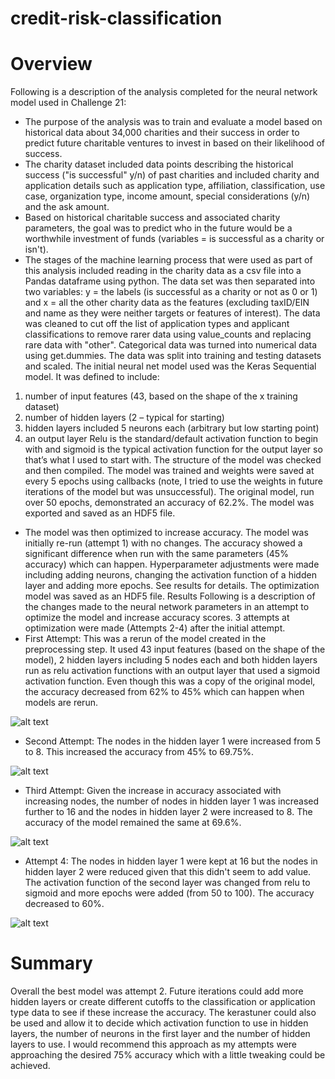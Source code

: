 # credit-risk-classification

# Overview
Following is a description of the analysis completed for the neural network model used in Challenge 21:
* The purpose of the analysis was to train and evaluate a model based on historical data about 34,000 charities and their success in order to predict future charitable ventures to invest in based on their likelihood of success.
* The charity dataset included data points describing the historical success ("is successful" y/n) of past charities and included charity and application details such as application type, affiliation, classification, use case, organization type, income amount, special considerations (y/n) and the ask amount. 
* Based on historical charitable success and associated charity parameters, the goal was to predict who in the future would be a worthwhile investment of funds (variables = is successful as a charity or isn't).
* The stages of the machine learning process that were used as part of this analysis included reading in the charity data as a csv file into a Pandas dataframe using python. The data set was then separated into two variables: y = the labels (is successful as a charity or not as 0 or 1) and x = all the other charity data as the features (excluding taxID/EIN and name as they were neither targets or features of interest). The data was cleaned to cut off the list of application types and applicant classifications to remove rarer data using value_counts and replacing rare data with "other". Categorical data was turned into numerical data using get.dummies. The data was split into training and testing datasets and scaled. The initial neural net model used was the Keras Sequential model. It was defined to include:
1) number of input features (43, based on the shape of the x training dataset)
2) number of hidden layers (2 – typical for starting)
3) hidden layers included 5 neurons each (arbitrary but low starting point)
4) an output layer
Relu is the standard/default activation function to begin with and sigmoid is the typical activation function for the output layer so that’s what I used to start with.
The structure of the model was checked and then compiled. The model was trained and weights were saved at every 5 epochs using callbacks (note, I tried to use the weights in future iterations of the model but was unsuccessful). The original model, run over 50 epochs, demonstrated an accuracy of 62.2%. The model was exported and saved as an HDF5 file. 
* The model was then optimized to increase accuracy. The model was initially re-run (attempt 1) with no changes. The accuracy showed a significant difference when run with the same parameters (45% accuracy) which can happen. Hyperparameter adjustments were made including adding neurons, changing the activation function of a hidden layer and adding more epochs. See results for details. The optimization model was saved as an HDF5 file.
Results 
Following is a description of the changes made to the neural network parameters in an attempt to optimize the model and increase accuracy scores. 3 attempts at optimization were made (Attempts 2-4) after the initial attempt.
* First Attempt: This was a rerun of the model created in the preprocessing step. It used 43 input features (based on the shape of the model), 2 hidden layers including 5 nodes each and both hidden layers run as relu activation functions with an output layer that used a sigmoid activation function. Even though this was a copy of the original model, the accuracy decreased from 62% to 45% which can happen when models are rerun.

![alt text](image-2.png)

* Second Attempt: The nodes in the hidden layer 1 were increased from 5 to 8. This increased the accuracy from 45% to 69.75%.  

![alt text](image-3.png)

* Third Attempt: Given the increase in accuracy associated with increasing nodes, the number of nodes in hidden layer 1 was increased further to 16 and the nodes in hidden layer 2 were increased to 8. The accuracy of the model remained the same at 69.6%.

![alt text](image-4.png)

* Attempt 4: The nodes in hidden layer 1 were kept at 16 but the nodes in hidden layer 2 were reduced given that this didn't seem to add value. The activation function of the second layer was changed from relu to sigmoid and more epochs were added (from 50 to 100). The accuracy decreased to 60%. 

![alt text](image-5.png)

# Summary
Overall the best model was attempt 2. Future iterations could add more hidden layers or create different cutoffs to the classification or application type data to see if these increase the accuracy. The kerastuner could also be used and allow it to decide which activation function to use in hidden layers, the number of neurons in the first layer and the number of hidden layers to use. I would recommend this approach as my attempts were approaching the desired 75% accuracy which with a little tweaking could be achieved.

